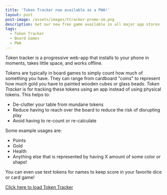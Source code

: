 ```yaml
---
title: 'Token Tracker now available as a PWA!'
layout: post
post-image: /assets/images/ttracker-promo-sm.png
description: Get our new free game available in all major app stores
tags:
  - Token Tracker
  - Board Games
  - PWA
---
```


Token tracker is a progressive web-app that installs to your phone in moments, takes little space, and works offline.

Tokens are typically in board games to simply count how much of something you have. They can range from cardboard "coins" to represent how much gold you have to painted wooden cubes or glass beads. _Token Tracker_ is for tracking these tokens using an app instead of using physical tokens. This helps to:

- De-clutter your table from mundane tokens
- Reduce having to reach over the board to reduce the risk of disrupting play
- Avoid having to re-count or re-calculate

Some example usages are:

- Points
- Gold
- Health
- Anything else that is represented by having X amount of some color or shape!

You can even use text tokens for names to keep score in your favorite dice or card game!

<a class="button is-rounded is-link " href="https://ttracker.frenziedmarmot.com" target="blank" rel="noopener"><span class="icon"><i class="fas fa-external-link-alt"></i></span><span>Click here to load Token Tracker</span></a>